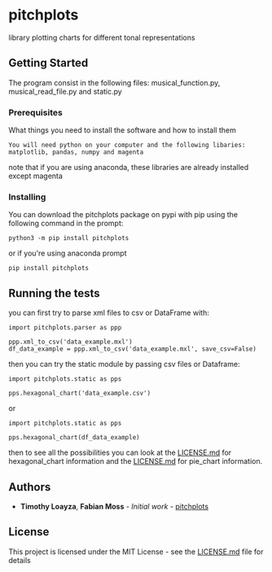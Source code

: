 # pitchplots

library plotting charts for different tonal representations

## Getting Started

The program consist in the following files: musical_function.py, musical_read_file.py and static.py 

### Prerequisites

What things you need to install the software and how to install them

```
You will need python on your computer and the following libaries: matplotlib, pandas, numpy and magenta
```

note that if you are using anaconda, these libraries are already installed except magenta

### Installing

You can download the pitchplots package on pypi with pip using the following command in the prompt:

```
python3 -m pip install pitchplots
```

or if you're using anaconda prompt

```
pip install pitchplots
```

## Running the tests

you can first try to parse xml files to csv or DataFrame with:

```
import pitchplots.parser as ppp

ppp.xml_to_csv('data_example.mxl')
df_data_example = ppp.xml_to_csv('data_example.mxl', save_csv=False)
```

then you can try the static module by passing csv files or Dataframe:

```
import pitchplots.static as pps

pps.hexagonal_chart('data_example.csv')
```
or
```
import pitchplots.static as pps

pps.hexagonal_chart(df_data_example)
```

then to see all the possibilities you can look at the [LICENSE.md](LICENSE.md) for hexagonal_chart information and the [LICENSE.md](LICENSE.md) for pie_chart information.

## Authors

* **Timothy Loayza**, **Fabian Moss** - *Initial work* - [pitchplots](https://github.com/DCMLab/pitchplots)

## License

This project is licensed under the MIT License - see the [LICENSE.md](LICENSE.md) file for details

